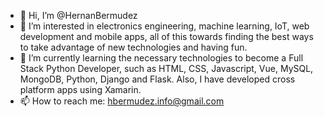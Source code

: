 - 👋  Hi, I’m @HernanBermudez
- 👀  I’m interested in electronics engineering, machine learning, IoT, web development and mobile apps, all of this towards finding the best ways to take advantage of new technologies and having fun.
- 🌱  I’m currently learning the necessary technologies to become a Full Stack Python Developer, such as HTML, CSS, Javascript, Vue, MySQL, MongoDB, Python, Django and Flask. Also, I have developed cross platform apps using Xamarin.
- 📫  How to reach me: hbermudez.info@gmail.com

<!---
HernanBermudez/HernanBermudez is a ✨ special ✨ repository because its `README.md` (this file) appears on your GitHub profile.
You can click the Preview link to take a look at your changes.
--->
